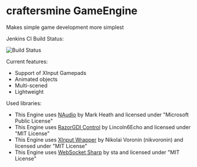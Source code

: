 # craftersmine GameEngine

Makes simple game development more simplest

Jenkins CI Build Status:

![Build Status](http://craftersmine-srv.ddns.net:8080/job/craftersmine%20GameEngine/badge/icon)

Current features:
- Support of XInput Gamepads
- Animated objects
- Multi-scened
- Lightweight

Used libraries:

* This Engine uses [NAudio](https://github.com/naudio/NAudio) by Mark Heath and licensed under "Microsoft Public License"
* This Engine uses [RazorGDI Control](https://github.com/hepper/RazorGDI) by Lincoln6Echo and licensed under "MIT License"
* This Engine uses [XInput Wrapper](https://github.com/nikvoronin/XInput.Wrapper) by Nikolai Voronin (nikvoronin) and licensed under "MIT License"
* This Engine uses [WebSocket Sharp](https://github.com/sta/websocket-sharp) by sta and licensed under "MIT License"
